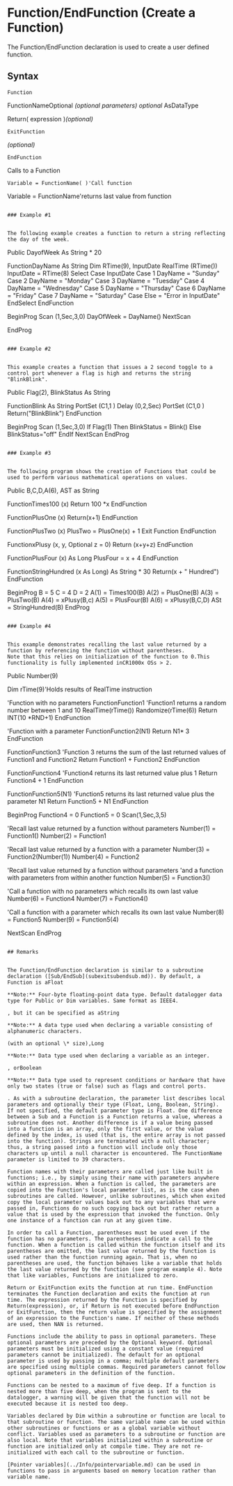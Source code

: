 # Function/EndFunction (Create a Function)

The Function/EndFunction declaration is used to create a user defined function.

## Syntax

```
Function
```

FunctionNameOptional _(optional parameters) optional_ AsDataType

Return( expression )_(optional)_

```
ExitFunction
```

_(optional)_

```
EndFunction
```

Calls to a Function

```
Variable = FunctionName( )'Call function
```

Variable = FunctionName'returns last value from function

```

### Example #1


The following example creates a function to return a string reflecting the day of the week.

```

Public DayofWeek As String \* 20

FunctionDayName As String
Dim RTime(9), InputDate
RealTime (RTime())
InputDate = RTime(8)
Select Case InputDate
Case 1
DayName = "Sunday"
Case 2
DayName = "Monday"
Case 3
DayName = "Tuesday"
Case 4
DayName = "Wednesday"
Case 5
DayName = "Thursday"
Case 6
DayName = "Friday"
Case 7
DayName = "Saturday"
Case Else = "Error in InputDate"
EndSelect
EndFunction

BeginProg
Scan (1,Sec,3,0)
DayOfWeek = DayName()
NextScan

EndProg

```

### Example #2


This example creates a function that issues a 2 second toggle to a control port whenever a flag is high and returns the string "BlinkBlink".

```

Public Flag(2), BlinkStatus As String

FunctionBlink As String
PortSet (C1,1 )
Delay (0,2,Sec)
PortSet (C1,0 )
Return("BlinkBlink")
EndFunction

BeginProg
Scan (1,Sec,3,0)
If Flag(1) Then
BlinkStatus = Blink()
Else
BlinkStatus="off"
EndIf
NextScan
EndProg

```

### Example #3


The following program shows the creation of Functions that could be used to perform various mathematical operations on values.

```

Public B,C,D,A(6), AST as String

FunctionTimes100 (x)
Return 100 \*x
EndFunction

FunctionPlusOne (x)
Return(x+1)
EndFunction

FunctionPlusTwo (x)
PlusTwo = PlusOne(x) + 1
Exit Function
EndFunction

FunctionxPlusy (x, y, Optional z = 0)
Return (x+y+z)
EndFunction

FunctionPlusFour (x) As Long
PlusFour = x + 4
EndFunction

FunctionStringHundred (x As Long) As String \* 30
Return(x + " Hundred")
EndFunction

BeginProg
B = 5
C = 4
D = 2
A(1) = Times100(B)
A(2) = PlusOne(B)
A(3) = PlusTwo(B)
A(4) = xPlusy(B,c)
A(5) = PlusFour(B)
A(6) = xPlusy(B,C,D)
ASt = StringHundred(B)
EndProg

```

### Example #4


This example demonstrates recalling the last value returned by a function by referencing the function without parentheses.
Note that this relies on initialization of the function to 0.This functionality is fully implemented inCR1000x OSs > 2.

```

Public Number(9)

Dim rTime(9)'Holds results of RealTime instruction

'Function with no parameters
FunctionFunction1
'Function1 returns a random number between 1 and 10
RealTime(rTime())
Randomize(rTime(6))
Return INT(10 \*RND+1)
EndFunction

'Function with a parameter
FunctionFunction2(N1)
Return N1\* 3
EndFunction

FunctionFunction3
'Function 3 returns the sum of the last returned values of Function1 and Function2
Return Function1 + Function2
EndFunction

FunctionFunction4
'Function4 returns its last returned value plus 1
Return Function4 + 1
EndFunction

FunctionFunction5(N1)
'Function5 returns its last returned value plus the parameter N1
Return Function5 + N1
EndFunction

BeginProg
Function4 = 0
Function5 = 0
Scan(1,Sec,3,5)

'Recall last value returned by a function without parameters
Number(1) = Function1()
Number(2) = Function1

'Recall last value returned by a function with a parameter
Number(3) = Function2(Number(1))
Number(4) = Function2

'Recall last value returned by a function without parameters
'and a function with parameters from within another function
Number(5) = Function3()

'Call a function with no parameters which recalls its own last value
Number(6) = Function4
Number(7) = Function4()

'Call a function with a parameter which recalls its own last value
Number(8) = Function5
Number(9) = Function5(4)

NextScan
EndProg

```

## Remarks


The Function/EndFunction declaration is similar to a subroutine declaration ([Sub/EndSub](subexitsubendsub.md)). By default, a Function is aFloat

**Note:** Four-byte floating-point data type. Default datalogger data type for Public or Dim variables. Same format as IEEE4.

, but it can be specified as aString

**Note:** A data type used when declaring a variable consisting of alphanumeric characters.

(with an optional \* size),Long

**Note:** Data type used when declaring a variable as an integer.

, orBoolean

**Note:** Data type used to represent conditions or hardware that have only two states (true or false) such as flags and control ports.

. As with a subroutine declaration, the parameter list describes local parameters and optionally their type (Float, Long, Boolean, String). If not specified, the default parameter type is Float. One difference between a Sub and a Function is a Function returns a value, whereas a subroutine does not. Another difference is if a value being passed into a function is an array, only the first value, or the value defined by the index, is used (that is, the entire array is not passed into the function). Strings are terminated with a null character; thus, a string passed into a function will include only those characters up until a null character is encountered. The FunctionName parameter is limited to 39 characters.

Function names with their parameters are called just like built in functions; i.e., by simply using their name with parameters anywhere within an expression. When a function is called, the parameters are copied into the Function's local parameter list, as is the case when subroutines are called. However, unlike subroutines, which when exited copy the local parameter values back out to any variables that were passed in, Functions do no such copying back out but rather return a value that is used by the expression that invoked the function. Only one instance of a function can run at any given time.

In order to call a Function, parentheses must be used even if the function has no parameters. The parentheses indicate a call to the function. When a function is called within the function itself and its parentheses are omitted, the last value returned by the function is used rather than the function running again. That is, when no parentheses are used, the function behaves like a variable that holds the last value returned by the function (see program example 4). Note that like variables, Functions are initialized to zero.

Return or ExitFunction exits the function at run time. EndFunction terminates the Function declaration and exits the function at run time. The expression returned by the Function is specified by Return(expression), or, if Return is not executed before EndFunction or ExitFunction, then the return value is specified by the assignment of an expression to the Function's name. If neither of these methods are used, then NAN is returned.

Functions include the ability to pass in optional parameters. These optional parameters are preceded by the Optional keyword. Optional parameters must be initialized using a constant value (required parameters cannot be initialized). The default for an optional parameter is used by passing in a comma; multiple default parameters are specified using multiple commas. Required parameters cannot follow optional parameters in the definition of the function.

Functions can be nested to a maximum of five deep. If a function is nested more than five deep, when the program is sent to the datalogger, a warning will be given that the function will not be executed because it is nested too deep.

Variables declared by Dim within a subroutine or function are local to that subroutine or function. The same variable name can be used within other subroutines or functions or as a global variable without conflict. Variables used as parameters to a subroutine or function are also local. Note that variables initialized within a subroutine or function are initialized only at compile time. They are not re-initialized with each call to the subroutine or function.

[Pointer variables](../Info/pointervariable.md) can be used in functions to pass in arguments based on memory location rather than variable name.
```
